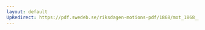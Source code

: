 ```yaml
---
layout: default
UpRedirect: https://pdf.swedeb.se/riksdagen-motions-pdf/1868/mot_1868__ak__00047/mot_1868__ak__00047_001.pdf
---
```

